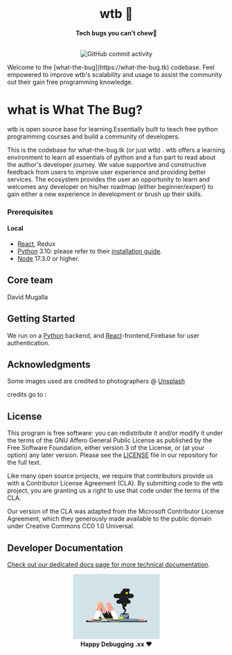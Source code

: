 <div align="center">
  <br>
  <h1>wtb 🤷</h1>
  <strong>Tech bugs you can't chew🐞</strong>
</div>
<br>

<p align="center">
 
  <img src="https://img.shields.io/static/v1?label=%22wtb%22&message=%22base%22&color=%22brightgreen%22" alt="GitHub commit activity">
 
</p>
Welcome to the [what-the-bug](https://what-the-bug.tk) codebase. Feel empowered to improve
wtb's scalability and usage to assist the community out their gain free programming knowledge.

# what is What The Bug?
wtb is open source base for learning.Essentially built to teach free python programming courses and build a community of developers.

This is the codebase for what-the-bug.tk (or just wtb) . wtb offers a learning environment to learn all essentials of python and a fun part to read about the author's developer journey. We value supportive and constructive feedback from users to improve user experience and providing better services. The ecosystem provides the user an opportunity to learn and welcomes any developer on his/her roadmap (either beginner/expert) to gain either a new experience in development or brush up their skills.

### Prerequisites

#### Local

- [React](https://reactjs.org), Redux
- [Python](https://www.python.org/) 3.10: please refer to their
  [installation guide](https://python.org/docs/).
- [Node](https://nodejs.org/) 17.3.0 or higher.


## Core team
David Mugalla 


## Getting Started
We run on a [Python](https://www.python.org/) backend, and [React](https://reactjs.org/)-frontend,Firebase for user authentication.


## Acknowledgments

Some images used are credited to photographers @ [Unsplash](https://unsplash.com) 

credits go to :


## License

This program is free software: you can redistribute it and/or modify it under
the terms of the GNU Affero General Public License as published by the Free
Software Foundation, either version 3 of the License, or (at your option) any
later version. Please see the [LICENSE](./LICENSE.md) file in our repository for
the full text.

Like many open source projects, we require that contributors provide us with a
Contributor License Agreement (CLA). By submitting code to the wtb project,
you are granting us a right to use that code under the terms of the CLA.

Our version of the CLA was adapted from the Microsoft Contributor License
Agreement, which they generously made available to the public domain under
Creative Commons CC0 1.0 Universal.

## Developer Documentation

[Check out our dedicated docs page for more technical documentation](https://what-the-bug.tk/developers).

<p align="center">
  <img alt="skate" width="200px" src="./public/pic3.gif">
  <br>
  <strong>Happy Debugging .xx</strong> ❤️
</p>
